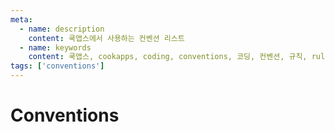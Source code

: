 ```yaml
---
meta:
  - name: description
    content: 쿡앱스에서 사용하는 컨벤션 리스트
  - name: keywords
    content: 쿡앱스, cookapps, coding, conventions, 코딩, 컨벤션, 규칙, rules
tags: ['conventions']
---
```


# Conventions


